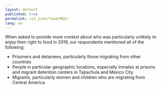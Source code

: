 ```yaml
---
layout: default
published: true
permalink: /v3_1/en/food/MEX/
lang: en
---
```

When asked to provide more context about who was particularly unlikely to enjoy their right to food in 2019, our respondents mentioned all of the following: 

-	Prisoners and detainees, particularly those migrating from other countries
-	People in particular geographic locations, especially inmates at prisons and migrant detention centers in Tapachula and Mexico City
-	Migrants, particularly women and children who are migrating from Central America
